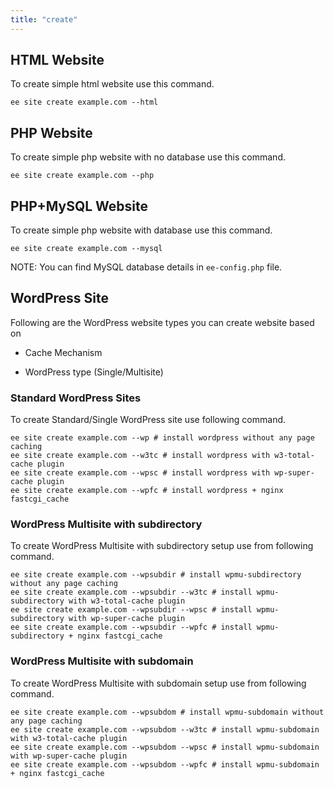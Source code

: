 ```yaml
---
title: "create"
---
```


## HTML Website

To create simple html website use this command.


	ee site create example.com --html

## PHP Website

To create simple php website with no database use this command.

	ee site create example.com --php

## PHP+MySQL Website

To create simple php website with database use this command.

	ee site create example.com --mysql

NOTE: You can find MySQL database details in `ee-config.php` file.

## WordPress Site

Following are the WordPress website types you can create website based on

- Cache Mechanism

- WordPress type (Single/Multisite)

### Standard WordPress Sites

To create Standard/Single WordPress site use following command.

	ee site create example.com --wp # install wordpress without any page caching
	ee site create example.com --w3tc # install wordpress with w3-total-cache plugin
	ee site create example.com --wpsc # install wordpress with wp-super-cache plugin
	ee site create example.com --wpfc # install wordpress + nginx fastcgi_cache

### WordPress Multisite with subdirectory

To create WordPress Multisite with subdirectory setup use from following command.

	ee site create example.com --wpsubdir # install wpmu-subdirectory without any page caching
	ee site create example.com --wpsubdir --w3tc # install wpmu-subdirectory with w3-total-cache plugin
	ee site create example.com --wpsubdir --wpsc # install wpmu-subdirectory with wp-super-cache plugin
	ee site create example.com --wpsubdir --wpfc # install wpmu-subdirectory + nginx fastcgi_cache


### WordPress Multisite with subdomain

To create WordPress Multisite with subdomain setup use from following command.

	ee site create example.com --wpsubdom # install wpmu-subdomain without any page caching
	ee site create example.com --wpsubdom --w3tc # install wpmu-subdomain with w3-total-cache plugin
	ee site create example.com --wpsubdom --wpsc # install wpmu-subdomain with wp-super-cache plugin
	ee site create example.com --wpsubdom --wpfc # install wpmu-subdomain + nginx fastcgi_cache
